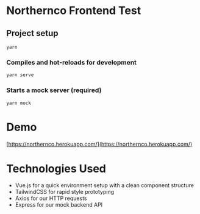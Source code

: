 # Northernco Frontend Test

## Project setup
```
yarn
```

### Compiles and hot-reloads for development
```
yarn serve
```

### Starts a mock server (required)
```
yarn mock
```

# Demo
[https://northernco.herokuapp.com/](https://northernco.herokuapp.com/)

# Technologies Used

- Vue.js for a quick environment setup with a clean component structure
- TailwindCSS for rapid style prototyping
- Axios for our HTTP requests
- Express for our mock backend API